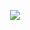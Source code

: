 

<p align="center">
  <a href="https://skillicons.dev">
    <img src="https://skillicons.dev/icons?i=github,html,js,lua,nuxtjs,nodejs,ps,py,robloxstudio,rust,tailwind,vscode,vue" />
  </a>
</p>
